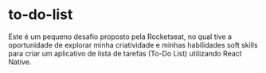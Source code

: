 # to-do-list
Este é um pequeno desafio proposto pela Rocketseat, no qual tive a oportunidade de explorar minha criatividade e minhas habilidades soft skills para criar um aplicativo de lista de tarefas (To-Do List) utilizando React Native.
